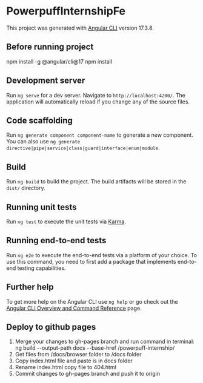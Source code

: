 # PowerpuffInternshipFe

This project was generated with [Angular CLI](https://github.com/angular/angular-cli) version 17.3.8.

## Before running project

npm install -g @angular/cli@17
npm install

## Development server

Run `ng serve` for a dev server. Navigate to `http://localhost:4200/`. The application will automatically reload if you change any of the source files.

## Code scaffolding

Run `ng generate component component-name` to generate a new component. You can also use `ng generate directive|pipe|service|class|guard|interface|enum|module`.

## Build

Run `ng build` to build the project. The build artifacts will be stored in the `dist/` directory.

## Running unit tests

Run `ng test` to execute the unit tests via [Karma](https://karma-runner.github.io).

## Running end-to-end tests

Run `ng e2e` to execute the end-to-end tests via a platform of your choice. To use this command, you need to first add a package that implements end-to-end testing capabilities.

## Further help

To get more help on the Angular CLI use `ng help` or go check out the [Angular CLI Overview and Command Reference](https://angular.io/cli) page.

## Deploy to github pages

1. Merge your changes to gh-pages branch and run command in terminal:
   ng build --output-path docs --base-href /powerpuff-internship/
2. Get files from /docs/browser folder to /docs folder
3. Copy index.html file and paste is in docs folder
4. Rename index.html copy file to 404.html
5. Commit changes to gh-pages branch and push it to origin

